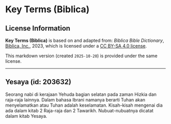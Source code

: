 # Key Terms (Biblica)

## License Information

**Key Terms (Biblica)** is based on and adapted from: _Biblica Bible Dictionary_, [Biblica, Inc.](https://www.biblica.com/), 2023, which is licensed under a [CC BY-SA 4.0 license](https://creativecommons.org/licenses/by-sa/4.0/legalcode.en).

This markdown version (created `2025-10-20`) is provided under the same license.



--------------------------------

## Yesaya (id: 203632)

Seorang nabi di kerajaan Yehuda bagian selatan pada zaman Hizkia dan raja\-raja lainnya. Dalam bahasa Ibrani namanya berarti Tuhan akan menyelamatkan atau Tuhan adalah keselamatan. Kisah\-kisah mengenai dia ada dalam kitab 2 Raja\-raja dan 2 Tawarikh. Nubuat\-nubuatnya dicatat dalam kitab Yesaya.


